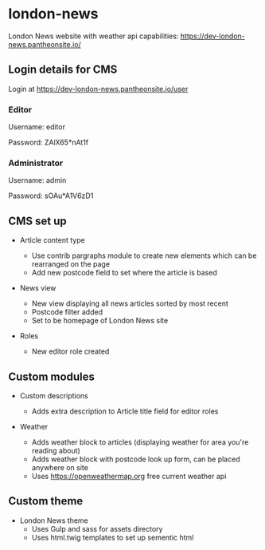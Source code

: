 # london-news
London News website with weather api capabilities: https://dev-london-news.pantheonsite.io/

## Login details for CMS
Login at https://dev-london-news.pantheonsite.io/user

### Editor
Username: editor

Password: ZAlX65*nAt1f

### Administrator
Username: admin

Password: sOAu*A1V6zD1

## CMS set up
- Article content type
	- Use contrib pargraphs module to create new elements which can be rearranged on the page
	- Add new postcode field to set where the article is based

- News view
	- New view displaying all news articles sorted by most recent
	- Postcode filter added
	- Set to be homepage of London News site

- Roles
	- New editor role created

## Custom modules
- Custom descriptions
	- Adds extra description to Article title field for editor roles

- Weather
	- Adds weather block to articles (displaying weather for area you're reading about)
	- Adds weather block with postcode look up form, can be placed anywhere on site
	- Uses https://openweathermap.org free current weather api

## Custom theme
- London News theme
	- Uses Gulp and sass for assets directory
	- Uses html.twig templates to set up sementic html
